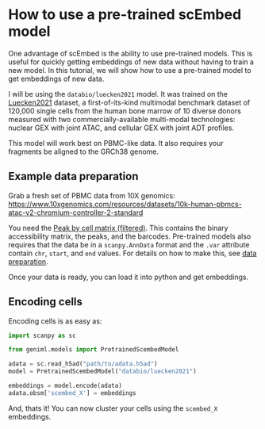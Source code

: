 # How to use a pre-trained scEmbed model
One advantage of scEmbed is the ability to use pre-trained models. This is useful for quickly getting embeddings of new data without having to train a new model. In this tutorial, we will show how to use a pre-trained model to get embeddings of new data.

I will be using the `databio/luecken2021` model. It was trained on the [Luecken2021](https://openreview.net/forum?id=gN35BGa1Rt) dataset, a first-of-its-kind multimodal benchmark dataset of 120,000 single cells from the human bone marrow of 10 diverse donors measured with two commercially-available multi-modal technologies: nuclear GEX with joint ATAC, and cellular GEX with joint ADT profiles.

This model will work best on PBMC-like data. It also requires your fragments be aligned to the GRCh38 genome.

## Example data preparation
Grab a fresh set of PBMC data from 10X genomics: https://www.10xgenomics.com/resources/datasets/10k-human-pbmcs-atac-v2-chromium-controller-2-standard

You need the [Peak by cell matrix (filtered)](https://cf.10xgenomics.com/samples/cell-atac/2.1.0/10k_pbmc_ATACv2_nextgem_Chromium_Controller/10k_pbmc_ATACv2_nextgem_Chromium_Controller_filtered_peak_bc_matrix.tar.gz). This  contains the binary accessibility matrix, the peaks, and the barcodes. Pre-trained models also requires that the data be in a `scanpy.AnnData` format and the `.var` attribute contain `chr`, `start`, and `end` values. For details on how to make this, see [data preparation](./train-scembed-model.md#data-preparation).

Once your data is ready, you can load it into python and get embeddings.

## Encoding cells

Encoding cells is as easy as:

```python
import scanpy as sc

from geniml.models import PretrainedScembedModel

adata = sc.read_h5ad("path/to/adata.h5ad")
model = PretrainedScembedModel("databio/luecken2021")

embeddings = model.encode(adata)
adata.obsm['scembed_X'] = embeddings
```

And, thats it! You can now cluster your cells using the `scembed_X` embeddings.
